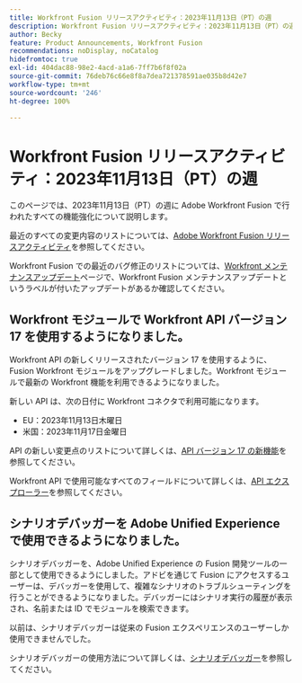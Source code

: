 ```yaml
---
title: Workfront Fusion リリースアクティビティ：2023年11月13日（PT）の週
description: Workfront Fusion リリースアクティビティ：2023年11月13日（PT）の週
author: Becky
feature: Product Announcements, Workfront Fusion
recommendations: noDisplay, noCatalog
hidefromtoc: true
exl-id: 404dac88-98e2-4acd-a1a6-7ff7b6f8f02a
source-git-commit: 76deb76c66e8f8a7dea721378591ae035b8d42e7
workflow-type: tm+mt
source-wordcount: '246'
ht-degree: 100%

---
```


# Workfront Fusion リリースアクティビティ：2023年11月13日（PT）の週

このページでは、2023年11月13日（PT）の週に Adobe Workfront Fusion で行われたすべての機能強化について説明します。

最近のすべての変更内容のリストについては、[Adobe Workfront Fusion リリースアクティビティ](../../../product-announcements/product-releases/fusion-release-activity/fusion-release-activity.md)を参照してください。

Workfront Fusion での最近のバグ修正のリストについては、[Workfront メンテナンスアップデート](https://experienceleague.adobe.com/docs/workfront-known-issues/releases/current-updates.html?lang=ja)ページで、Workfront Fusion メンテナンスアップデートというラベルが付いたアップデートがあるか確認してください。

## Workfront モジュールで Workfront API バージョン 17 を使用するようになりました。

Workfront API の新しくリリースされたバージョン 17 を使用するように、Fusion Workfront モジュールをアップグレードしました。Workfront モジュールで最新の Workfront 機能を利用できるようになりました。

新しい API は、次の日付に Workfront コネクタで利用可能になります。

* EU：2023年11月13日木曜日
* 米国：2023年11月17日金曜日

API の新しい変更点のリストについて詳しくは、[API バージョン 17 の新機能](/help/quicksilver/wf-api/api/new-api-version-17.md)を参照してください。

Workfront API で使用可能なすべてのフィールドについて詳しくは、[API エクスプローラー](https://developer.adobe.com/workfront/api-explorer)を参照してください。

## シナリオデバッガーを Adobe Unified Experience で使用できるようになりました。

シナリオデバッガーを、Adobe Unified Experience の Fusion 開発ツールの一部として使用できるようにしました。アドビを通じて Fusion にアクセスするユーザーは、デバッガーを使用して、複雑なシナリオのトラブルシューティングを行うことができるようになりました。デバッガーにはシナリオ実行の履歴が表示され、名前または ID でモジュールを検索できます。

以前は、シナリオデバッガーは従来の Fusion エクスペリエンスのユーザーしか使用できませんでした。

シナリオデバッガーの使用方法について詳しくは、[シナリオデバッガー](/help/quicksilver/workfront-fusion/scenarios/debug-scenarios-with-dev-tool.md#scenario-debugger)を参照してください。
